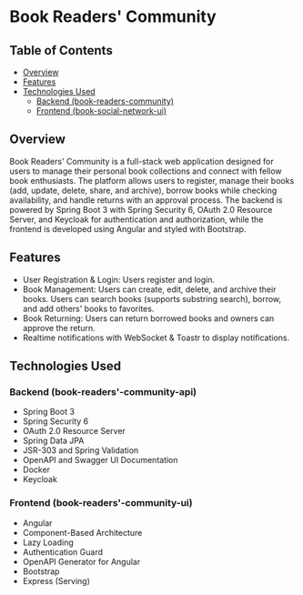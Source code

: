 # Book Readers' Community

## Table of Contents

- [Overview](#overview)
- [Features](#features)
- [Technologies Used](#technologies-used)
    - [Backend (book-readers-community)](#backend-book-readers-community-api)
    - [Frontend (book-social-network-ui)](#frontend-book-readers-community-ui)

## Overview

Book Readers' Community is a full-stack web application designed for users to manage their personal book collections and connect with fellow book enthusiasts. The platform allows users to register, manage their books (add, update, delete, share, and archive), borrow books while checking availability, and handle returns with an approval process. The backend is powered by Spring Boot 3 with Spring Security 6, OAuth 2.0 Resource Server, and Keycloak for authentication and authorization, while the frontend is developed using Angular and styled with Bootstrap.

## Features

- User Registration & Login: Users register and login.
- Book Management: Users can create, edit, delete, and archive their books. Users can search books (supports substring search), borrow, and add others' books to favorites.
- Book Returning: Users can return borrowed books and owners can approve the return.
- Realtime notifications with WebSocket & Toastr to display notifications.

## Technologies Used

### Backend (book-readers'-community-api)

- Spring Boot 3
- Spring Security 6
- OAuth 2.0 Resource Server
- Spring Data JPA
- JSR-303 and Spring Validation
- OpenAPI and Swagger UI Documentation
- Docker
- Keycloak

### Frontend (book-readers'-community-ui)

- Angular
- Component-Based Architecture
- Lazy Loading
- Authentication Guard
- OpenAPI Generator for Angular
- Bootstrap
- Express (Serving)
